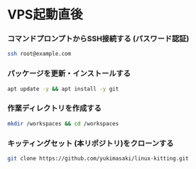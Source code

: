 # VPS起動直後
### コマンドプロンプトからSSH接続する (パスワード認証)

```bash
ssh root@example.com
```

### パッケージを更新・インストールする
```bash
apt update -y && apt install -y git
```

### 作業ディレクトリを作成する
```bash
mkdir /workspaces && cd /workspaces
```

### キッティングセット (本リポジトリ)をクローンする
```bash
git clone https://github.com/yukimasaki/linux-kitting.git
```